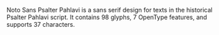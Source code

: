Noto Sans Psalter Pahlavi is a sans serif design for texts in the historical Psalter Pahlavi script. It contains 98 glyphs, 7 OpenType features, and supports 37 characters.